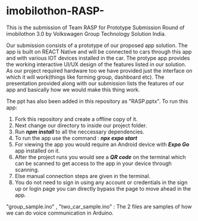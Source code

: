 # imobilothon-RASP-

This is the submission of Team RASP for Prototype Submission Round of imobilothon 3.0 by Volkswagen Group Technology Solution India.

Our submission consists of a prototype of our proposed app solution. The app is built on REACT Native and will be connected to cars through this app and with various IOT devices installed in the car. The protype app provides the working interactive UI/UX design of the features listed in our solution. As our project required hardware too we have provided just the interface on which it will work(things like forming group, dashboard etc). The presentation provided along with our submission lists the features of our app and basically how we would make this thing work. 

The ppt has also been added in this repository as "RASP.pptx".
To run this app:
1. Fork this repository and create a offline copy of it.
2. Next change our directory to inside our project folder.
3. Run ___npm install___ to all the neccessary dependencies.
4. To run the app use the command : ___npx expo start___
5. For viewing the app you would require an Android device with ___Expo Go___ app installed on it.
6. After the project runs you would see a ___QR code___ on the terminal which can be scanned to get access to the app in your device through scanning.
7. Else manual connection steps are given in the terminal.
8. You do not need to sign in using any account or credentials in the sign up or login page you can directly bypass the page to move ahead in the app.

"group_sample.ino" , "two_car_sample.ino" : The 2 files are samples of how we can do voice communication in Arduino.
